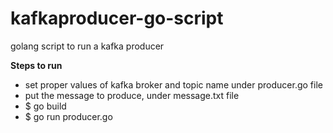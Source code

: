 # kafkaproducer-go-script
golang script to run a kafka producer

**Steps to run**
- set proper values of kafka broker and topic name under producer.go file
- put the message to produce, under message.txt file
- $ go build
- $ go run producer.go
